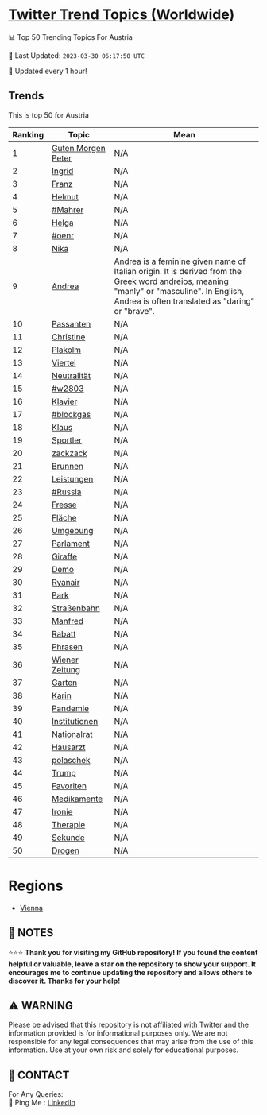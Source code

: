 [Twitter Trend Topics (Worldwide)](https://github.com/ErcinDedeoglu/Twitter-Trend-Topics)
==========


📊 Top 50 Trending Topics For Austria

📆 Last Updated: `2023-03-30 06:17:50 UTC`

🔧 Updated every 1 hour!


## Trends

This is top 50 for Austria

| Ranking | Topic | Mean |
| ------- | ------------ | ------------ |
| 1 | [Guten Morgen Peter](http://twitter.com/search?q=Guten+Morgen+Peter) | N/A |
| 2 | [Ingrid](http://twitter.com/search?q=Ingrid) | N/A |
| 3 | [Franz](http://twitter.com/search?q=Franz) | N/A |
| 4 | [Helmut](http://twitter.com/search?q=Helmut) | N/A |
| 5 | [#Mahrer](http://twitter.com/search?q=%23Mahrer) | N/A |
| 6 | [Helga](http://twitter.com/search?q=Helga) | N/A |
| 7 | [#oenr](http://twitter.com/search?q=%23oenr) | N/A |
| 8 | [Nika](http://twitter.com/search?q=Nika) | N/A |
| 9 | [Andrea](http://twitter.com/search?q=Andrea) | Andrea is a feminine given name of Italian origin. It is derived from the Greek word andreios, meaning "manly" or "masculine". In English, Andrea is often translated as "daring" or "brave". |
| 10 | [Passanten](http://twitter.com/search?q=Passanten) | N/A |
| 11 | [Christine](http://twitter.com/search?q=Christine) | N/A |
| 12 | [Plakolm](http://twitter.com/search?q=Plakolm) | N/A |
| 13 | [Viertel](http://twitter.com/search?q=Viertel) | N/A |
| 14 | [Neutralität](http://twitter.com/search?q=Neutralit%c3%a4t) | N/A |
| 15 | [#w2803](http://twitter.com/search?q=%23w2803) | N/A |
| 16 | [Klavier](http://twitter.com/search?q=Klavier) | N/A |
| 17 | [#blockgas](http://twitter.com/search?q=%23blockgas) | N/A |
| 18 | [Klaus](http://twitter.com/search?q=Klaus) | N/A |
| 19 | [Sportler](http://twitter.com/search?q=Sportler) | N/A |
| 20 | [zackzack](http://twitter.com/search?q=zackzack) | N/A |
| 21 | [Brunnen](http://twitter.com/search?q=Brunnen) | N/A |
| 22 | [Leistungen](http://twitter.com/search?q=Leistungen) | N/A |
| 23 | [#Russia](http://twitter.com/search?q=%23Russia) | N/A |
| 24 | [Fresse](http://twitter.com/search?q=Fresse) | N/A |
| 25 | [Fläche](http://twitter.com/search?q=Fl%c3%a4che) | N/A |
| 26 | [Umgebung](http://twitter.com/search?q=Umgebung) | N/A |
| 27 | [Parlament](http://twitter.com/search?q=Parlament) | N/A |
| 28 | [Giraffe](http://twitter.com/search?q=Giraffe) | N/A |
| 29 | [Demo](http://twitter.com/search?q=Demo) | N/A |
| 30 | [Ryanair](http://twitter.com/search?q=Ryanair) | N/A |
| 31 | [Park](http://twitter.com/search?q=Park) | N/A |
| 32 | [Straßenbahn](http://twitter.com/search?q=Stra%c3%9fenbahn) | N/A |
| 33 | [Manfred](http://twitter.com/search?q=Manfred) | N/A |
| 34 | [Rabatt](http://twitter.com/search?q=Rabatt) | N/A |
| 35 | [Phrasen](http://twitter.com/search?q=Phrasen) | N/A |
| 36 | [Wiener Zeitung](http://twitter.com/search?q=Wiener+Zeitung) | N/A |
| 37 | [Garten](http://twitter.com/search?q=Garten) | N/A |
| 38 | [Karin](http://twitter.com/search?q=Karin) | N/A |
| 39 | [Pandemie](http://twitter.com/search?q=Pandemie) | N/A |
| 40 | [Institutionen](http://twitter.com/search?q=Institutionen) | N/A |
| 41 | [Nationalrat](http://twitter.com/search?q=Nationalrat) | N/A |
| 42 | [Hausarzt](http://twitter.com/search?q=Hausarzt) | N/A |
| 43 | [polaschek](http://twitter.com/search?q=polaschek) | N/A |
| 44 | [Trump](http://twitter.com/search?q=Trump) | N/A |
| 45 | [Favoriten](http://twitter.com/search?q=Favoriten) | N/A |
| 46 | [Medikamente](http://twitter.com/search?q=Medikamente) | N/A |
| 47 | [Ironie](http://twitter.com/search?q=Ironie) | N/A |
| 48 | [Therapie](http://twitter.com/search?q=Therapie) | N/A |
| 49 | [Sekunde](http://twitter.com/search?q=Sekunde) | N/A |
| 50 | [Drogen](http://twitter.com/search?q=Drogen) | N/A |



# Regions

* [Vienna](</Austria/Vienna.md>)



## 📝 NOTES

⭐⭐⭐ **Thank you for visiting my GitHub repository! If you found the content helpful or valuable, leave a star on the repository to show your support. It encourages me to continue updating the repository and allows others to discover it. Thanks for your help!**


## ⚠️ WARNING

Please be advised that this repository is not affiliated with Twitter and the information provided is for informational purposes only. We are not responsible for any legal consequences that may arise from the use of this information. Use at your own risk and solely for educational purposes.


## 📨 CONTACT

 For Any Queries:  
            🏓 Ping Me : [LinkedIn](https://www.linkedin.com/in/ercindedeoglu/)

